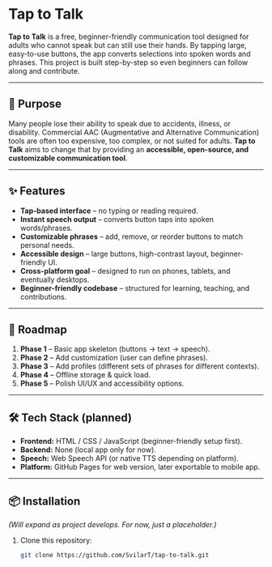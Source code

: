 # Tap to Talk

**Tap to Talk** is a free, beginner-friendly communication tool designed for adults who cannot speak but can still use their hands. By tapping large, easy-to-use buttons, the app converts selections into spoken words and phrases. This project is built step-by-step so even beginners can follow along and contribute.

---

## 🎯 Purpose

Many people lose their ability to speak due to accidents, illness, or disability. Commercial AAC (Augmentative and Alternative Communication) tools are often too expensive, too complex, or not suited for adults. **Tap to Talk** aims to change that by providing an **accessible, open-source, and customizable communication tool**.

---

## ✨ Features

- **Tap-based interface** – no typing or reading required.  
- **Instant speech output** – converts button taps into spoken words/phrases.  
- **Customizable phrases** – add, remove, or reorder buttons to match personal needs.  
- **Accessible design** – large buttons, high-contrast layout, beginner-friendly UI.  
- **Cross-platform goal** – designed to run on phones, tablets, and eventually desktops.  
- **Beginner-friendly codebase** – structured for learning, teaching, and contributions.  

---

## 🚀 Roadmap

1. **Phase 1** – Basic app skeleton (buttons → text → speech).  
2. **Phase 2** – Add customization (user can define phrases).  
3. **Phase 3** – Add profiles (different sets of phrases for different contexts).  
4. **Phase 4** – Offline storage & quick load.  
5. **Phase 5** – Polish UI/UX and accessibility options.  

---

## 🛠️ Tech Stack (planned)

- **Frontend:** HTML / CSS / JavaScript (beginner-friendly setup first).  
- **Backend:** None (local app only for now).  
- **Speech:** Web Speech API (or native TTS depending on platform).  
- **Platform:** GitHub Pages for web version, later exportable to mobile app.  

---

## 📦 Installation

*(Will expand as project develops. For now, just a placeholder.)*

1. Clone this repository:  
   ```bash
   git clone https://github.com/SvilarT/tap-to-talk.git
